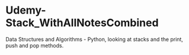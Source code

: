 # Udemy-Stack_WithAllNotesCombined
Data Structures and Algorithms - Python, looking at stacks and the print, push and pop methods.

